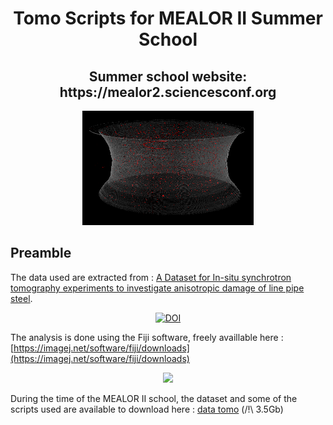 <h1 align="center"> Tomo Scripts for MEALOR II Summer School </h1>
<h2 align="center"> Summer school website: https://mealor2.sciencesconf.org </h2>
<p align="center">
  <img src="SEGMENTATION/3DView_NT4_L_Step_01.png" />
</p>

## Preamble

The data used are extracted from : [A Dataset for In-situ synchrotron tomography experiments to investigate anisotropic damage of line pipe steel](https://zenodo.org/record/3528199#.ZHb2OoTP02w).

<p align="center">
    <a href="https://doi.org/10.5281/zenodo.3528199"><img src="https://zenodo.org/badge/DOI/10.5281/zenodo.3528199.svg" alt="DOI"></a>
</p>



The analysis is done using the Fiji software, freely availlable here : [https://imagej.net/software/fiji/downloads](https://imagej.net/software/fiji/downloads)

<p align="center">
    <img src="https://imagej.net/media/icons/fiji.svg" style="width=100px;"/>
</p>

During the time of the MEALOR II school, the dataset and some of the scripts used are available to download here : [data tomo](https://eur03.safelinks.protection.outlook.com/?url=https%3A%2F%2Ftransvol.sgsi.ucl.ac.be%2Fdownload.php%3Fid%3De351a905f9a0b442&data=05%7C01%7Caude.simar%40uclouvain.be%7C3c9ea1adf23146ded71608db9cc3250d%7C7ab090d4fa2e4ecfbc7c4127b4d582ec%7C0%7C0%7C638276134176776463%7CUnknown%7CTWFpbGZsb3d8eyJWIjoiMC4wLjAwMDAiLCJQIjoiV2luMzIiLCJBTiI6Ik1haWwiLCJXVCI6Mn0%3D%7C3000%7C%7C%7C&sdata=8LUzWFdov6vuIhM4iuvEaacjUH6wfCnGcYWDD9T%2F%2B8o%3D&reserved=0) (/!\ 3.5Gb)